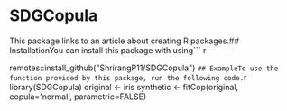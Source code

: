 # SDGCopula<!-- badges: start -->
<!-- badges: end -->This package links to an article about creating R packages.## InstallationYou can install this package with using``` r
remotes::install_github("ShrirangP11/SDGCopula")
```## ExampleTo use the function provided by this package, run the following code.```r
library(SDGCopula)
original <- iris
synthetic <- fitCop(original, copula='normal', parametric=FALSE)
```## LicenseThis package is licensed under Apache 2.0 license.
